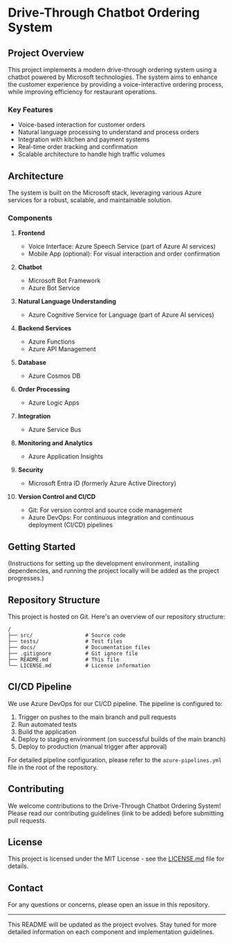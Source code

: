 # Drive-Through Chatbot Ordering System

## Project Overview

This project implements a modern drive-through ordering system using a chatbot powered by Microsoft technologies. The system aims to enhance the customer experience by providing a voice-interactive ordering process, while improving efficiency for restaurant operations.

### Key Features

- Voice-based interaction for customer orders
- Natural language processing to understand and process orders
- Integration with kitchen and payment systems
- Real-time order tracking and confirmation
- Scalable architecture to handle high traffic volumes

## Architecture

The system is built on the Microsoft stack, leveraging various Azure services for a robust, scalable, and maintainable solution.

### Components

1. **Frontend**
   - Voice Interface: Azure Speech Service (part of Azure AI services)
   - Mobile App (optional): For visual interaction and order confirmation

2. **Chatbot**
   - Microsoft Bot Framework
   - Azure Bot Service

3. **Natural Language Understanding**
   - Azure Cognitive Service for Language (part of Azure AI services)

4. **Backend Services**
   - Azure Functions
   - Azure API Management

5. **Database**
   - Azure Cosmos DB

6. **Order Processing**
   - Azure Logic Apps

7. **Integration**
   - Azure Service Bus

8. **Monitoring and Analytics**
   - Azure Application Insights

9. **Security**
   - Microsoft Entra ID (formerly Azure Active Directory)

10. **Version Control and CI/CD**
    - Git: For version control and source code management
    - Azure DevOps: For continuous integration and continuous deployment (CI/CD) pipelines

## Getting Started

(Instructions for setting up the development environment, installing dependencies, and running the project locally will be added as the project progresses.)

## Repository Structure

This project is hosted on Git. Here's an overview of our repository structure:

```
/
├── src/                 # Source code
├── tests/               # Test files
├── docs/                # Documentation files
├── .gitignore           # Git ignore file
├── README.md            # This file
└── LICENSE.md           # License information
```

## CI/CD Pipeline

We use Azure DevOps for our CI/CD pipeline. The pipeline is configured to:

1. Trigger on pushes to the main branch and pull requests
2. Run automated tests
3. Build the application
4. Deploy to staging environment (on successful builds of the main branch)
5. Deploy to production (manual trigger after approval)

For detailed pipeline configuration, please refer to the `azure-pipelines.yml` file in the root of the repository.

## Contributing

We welcome contributions to the Drive-Through Chatbot Ordering System! Please read our contributing guidelines (link to be added) before submitting pull requests.

## License

This project is licensed under the MIT License - see the [LICENSE.md](LICENSE.md) file for details.

## Contact

For any questions or concerns, please open an issue in this repository.

---

This README will be updated as the project evolves. Stay tuned for more detailed information on each component and implementation guidelines.
